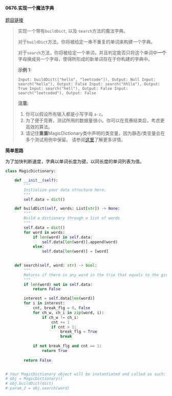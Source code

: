 #### 0676.实现一个魔法字典


[题目链接](https://leetcode-cn.com/problems/implement-magic-dictionary)


> 实现一个带有`buildDict`, 以及 `search`方法的魔法字典。
>
> 对于`buildDict`方法，你将被给定一串不重复的单词来构建一个字典。
>
> 对于`search`方法，你将被给定一个单词，并且判定能否只将这个单词中**一个**字母换成另一个字母，使得所形成的新单词存在于你构建的字典中。
>
> **示例 1:**
>
> `
> Input: buildDict(["hello", "leetcode"]), Output: Null
> Input: search("hello"), Output: False
> Input: search("hhllo"), Output: True
> Input: search("hell"), Output: False
> Input: search("leetcoded"), Output: False
> `
>
> **注意:**
>
> 1. 你可以假设所有输入都是小写字母 `a-z`。
> 2. 为了便于竞赛，测试所用的数据量很小。你可以在竞赛结束后，考虑更高效的算法。
> 3. 请记住**重置**MagicDictionary类中声明的类变量，因为静态/类变量会在多个测试用例中保留。 请参阅[这里](http://leetcode.com/faq/#different-output)了解更多详情。

**简单思路**

为了加快判断速度，字典以单词长度为键，以同长度的单词列表为值。

```python
class MagicDictionary:

    def __init__(self):
        """
        Initialize your data structure here.
        """
        self.data = dict()

    def buildDict(self, words: List[str]) -> None:
        """
        Build a dictionary through a list of words
        """
        self.data = dict()
        for word in words:
            if len(word) in self.data:
                self.data[len(word)].append(word)
            else:
                self.data[len(word)] = [word]
        

    def search(self, word: str) -> bool:
        """
        Returns if there is any word in the trie that equals to the given word after modifying exactly one character
        """
        if len(word) not in self.data:
            return False

        interest = self.data[len(word)]
        for i in interest:
            cnt, break_flg = 0, False
            for ch_w, ch_i in zip(word, i):
                if ch_w != ch_i:
                    cnt += 1
                    if cnt > 1:
                        break_flg = True
                        break
                        
            if not break_flg and cnt == 1:
                return True
        
        return False


# Your MagicDictionary object will be instantiated and called as such:
# obj = MagicDictionary()
# obj.buildDict(dict)
# param_2 = obj.search(word)
```

